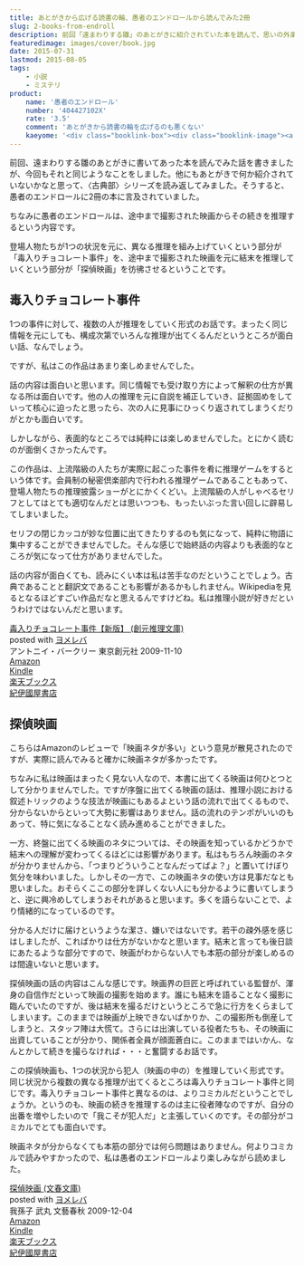 ```yaml
---
title: あとがきから広げる読書の輪、愚者のエンドロールから読んでみた2冊
slug: 2-books-from-endroll
description: 前回「遠まわりする雛」のあとがきに紹介されていた本を読んで、思いの外楽しめたことに味をしめました。そこで同じように同著者の「愚者のエンドロール」のあとがきにて紹介されていた、「毒入りチョコレート事件」と「探偵映画」を読んでみました。
featuredimage: images/cover/book.jpg
date: 2015-07-31
lastmod: 2015-08-05
tags: 
    - 小説
    - ミステリ
product:
    name: '愚者のエンドロール'
    number: '404427102X'
    rate: '3.5'
    comment: 'あとがきから読書の輪を広げるのも悪くない'
    kaeyome: '<div class="booklink-box"><div class="booklink-image"><a href="https://www.amazon.co.jp/exec/obidos/asin/404427102X/illusionspace-22/" target="_blank" ><img src="https://ecx.images-amazon.com/images/I/513sIHDk0BL._SL160_.jpg" style="border: none;" /></a></div><div class="booklink-info"><div class="booklink-name"><a href="https://www.amazon.co.jp/exec/obidos/asin/404427102X/illusionspace-22/" target="_blank" >愚者のエンドロール (角川文庫)</a><div class="booklink-powered-date">posted with <a href="https://yomereba.com" rel="nofollow" target="_blank">ヨメレバ</a></div></div><div class="booklink-detail">米澤 穂信 角川書店(角川グループパブリッシング) 2002-07-31    </div><div class="booklink-link2"><div class="shoplinkamazon"><a href="https://www.amazon.co.jp/exec/obidos/asin/404427102X/illusionspace-22/" target="_blank" >Amazon</a></div><div class="shoplinkkindle"><a href="https://www.amazon.co.jp/exec/obidos/ASIN/B009PKN0EE/illusionspace-22/" target="_blank" >Kindle</a></div><div class="shoplinkrakuten"><a href="https://hb.afl.rakuten.co.jp/hgc/11acbc01.369b1bf6.11acbc02.cabf9fe9/?pc=http%3A%2F%2Fbooks.rakuten.co.jp%2Frb%2F1469164%2F%3Fscid%3Daf_ich_link_urltxt%26m%3Dhttp%3A%2F%2Fm.rakuten.co.jp%2Fev%2Fbook%2F" target="_blank" >楽天ブックス</a></div>                  	  <div class="shoplinkkino"><a href="https://ck.jp.ap.valuecommerce.com/servlet/referral?sid=3085416&pid=882196163&vc_url=http%3A%2F%2Fwww.kinokuniya.co.jp%2Ff%2Fdsg-01-9784044271022" target="_blank" >紀伊國屋書店<img src="https://ad.jp.ap.valuecommerce.com/servlet/gifbanner?sid=3085416&pid=882196163" height="1" width="1" border="0"></a></div>	  	  	</div></div><div class="booklink-footer"></div></div>'
---
```


前回、遠まわりする雛のあとがきに書いてあった本を読んでみた話を書きましたが、今回もそれと同じようなことをしました。他にもあとがきで何か紹介されていないかなと思って、〈古典部〉シリーズを読み返してみました。そうすると、愚者のエンドロールに2冊の本に言及されていました。

ちなみに愚者のエンドロールは、途中まで撮影された映画からその続きを推理するという内容です。

登場人物たちが1つの状況を元に、異なる推理を組み上げていくという部分が「毒入りチョコレート事件」を、途中まで撮影された映画を元に結末を推理していくという部分が「探偵映画」を彷彿させるということです。

## 毒入りチョコレート事件

1つの事件に対して、複数の人が推理をしていく形式のお話です。まったく同じ情報を元にしても、構成次第でいろんな推理が出てくるんだというところが面白い話、なんでしょう。

ですが、私はこの作品はあまり楽しめませんでした。

話の内容は面白いと思います。同じ情報でも受け取り方によって解釈の仕方が異なる所は面白いです。他の人の推理を元に自説を補正していき、証拠固めをしていって核心に迫ったと思ったら、次の人に見事にひっくり返されてしまうくだりがとかも面白いです。

しかしながら、表面的なところでは純粋には楽しめませんでした。とにかく読むのが面倒くさかったんです。

この作品は、上流階級の人たちが実際に起こった事件を肴に推理ゲームをするという体です。会員制の秘密倶楽部内で行われる推理ゲームであることもあって、登場人物たちの推理披露ショーがとにかくくどい。上流階級の人がしゃべるセリフとしてはとても適切なんだとは思いつつも、もったいぶった言い回しに辟易してしまいました。

セリフの閉じカッコが妙な位置に出てきたりするのも気になって、純粋に物語に集中することができませんでした。そんな感じで始終話の内容よりも表面的なところが気になって仕方がありませんでした。

話の内容が面白くても、読みにくい本は私は苦手なのだということでしょう。古典であることと翻訳文であることも影響があるかもしれません。Wikipediaを見るとなるほどすごい作品だなと思えるんですけどね。私は推理小説が好きだというわけではないんだと思います。

<div class="booklink-box">
<div class="booklink-image"><a href="https://www.amazon.co.jp/exec/obidos/asin/4488123058/illusionspace-22/" target="_blank" ><img alt=""  src="https://ecx.images-amazon.com/images/I/51v41o7XZQL._SL160_.jpg" style="border: none;" /></a></div>
<div class="booklink-info">
<div class="booklink-name"><a href="https://www.amazon.co.jp/exec/obidos/asin/4488123058/illusionspace-22/" target="_blank" >毒入りチョコレート事件【新版】 (創元推理文庫)</a>
<div class="booklink-powered-date">posted with <a href="https://yomereba.com" rel="nofollow" target="_blank">ヨメレバ</a></div>
</div>
<div class="booklink-detail">アントニイ・バークリー 東京創元社 2009-11-10    </div>
<div class="booklink-link2">
<div class="shoplinkamazon"><a href="https://www.amazon.co.jp/exec/obidos/asin/4488123058/illusionspace-22/" target="_blank" >Amazon</a></div>
<div class="shoplinkkindle"><a href="https://www.amazon.co.jp/exec/obidos/ASIN/B007TAKIP6/illusionspace-22/" target="_blank" >Kindle</a></div>
<div class="shoplinkrakuten"><a href="https://hb.afl.rakuten.co.jp/hgc/11acbc01.369b1bf6.11acbc02.cabf9fe9/?pc=http%3A%2F%2Fbooks.rakuten.co.jp%2Frb%2F6239336%2F%3Fscid%3Daf_ich_link_urltxt%26m%3Dhttp%3A%2F%2Fm.rakuten.co.jp%2Fev%2Fbook%2F" target="_blank" >楽天ブックス</a></div>
<div class="shoplinkkino"><a href="https://ck.jp.ap.valuecommerce.com/servlet/referral?sid=3085416&#038;pid=882196163&#038;vc_url=http%3A%2F%2Fwww.kinokuniya.co.jp%2Ff%2Fdsg-01-9784488123055" target="_blank" >紀伊國屋書店<img alt=""  src="https://ad.jp.ap.valuecommerce.com/servlet/gifbanner?sid=3085416&#038;pid=882196163" height="1" width="1"></a></div>
</div>
</div>
<div class="booklink-footer"></div>
</div>

## 探偵映画

こちらはAmazonのレビューで「映画ネタが多い」という意見が散見されたのですが、実際に読んでみると確かに映画ネタが多かったです。

ちなみに私は映画はまったく見ない人なので、本書に出てくる映画は何ひとつとして分かりませんでした。ですが序盤に出てくる映画の話は、推理小説における叙述トリックのような技法が映画にもあるよという話の流れで出てくるもので、分からないからといって大勢に影響はありません。話の流れのテンポがいいのもあって、特に気になることなく読み進めることができました。

一方、終盤に出てくる映画のネタについては、その映画を知っているかどうかで結末への理解が変わってくるほどには影響があります。私はもちろん映画のネタが分かりませんから、「つまりどういうことなんだってばよ？」と置いてけぼり気分を味わいました。しかしその一方で、この映画ネタの使い方は見事だなとも思いました。おそらくここの部分を詳しくない人にも分かるように書いてしまうと、逆に興冷めしてしまうおそれがあると思います。多くを語らないことで、より情緒的になっているのです。

分かる人だけに届けというような潔さ、嫌いではないです。若干の疎外感を感じはしましたが、こればかりは仕方がないかなと思います。結末と言っても後日談にあたるような部分ですので、映画がわからない人でも本筋の部分が楽しめるのは間違いないと思います。

探偵映画の話の内容はこんな感じです。映画界の巨匠と呼ばれている監督が、渾身の自信作だといって映画の撮影を始めます。誰にも結末を語ることなく撮影に臨んでいたのですが、後は結末を撮るだけというところで急に行方をくらましてしまいます。このままでは映画が上映できないばかりか、この撮影所も倒産してしまうと、スタッフ陣は大慌て。さらには出演している役者たちも、その映画に出資していることが分かり、関係者全員が顔面蒼白に。このままではいかん、なんとかして続きを撮らなければ・・・と奮闘するお話です。

この探偵映画も、1つの状況から犯人（映画の中の）を推理していく形式です。同じ状況から複数の異なる推理が出てくるところは毒入りチョコレート事件と同じです。毒入りチョコレート事件と異なるのは、よりコミカルだということでしょうか。というのも、映画の続きを推理するのは主に役者陣なのですが、自分の出番を増やしたいので「我こそが犯人だ」と主張していくのです。その部分がコミカルでとても面白いです。

映画ネタが分からなくても本筋の部分では何ら問題はありません。何よりコミカルで読みやすかったので、私は愚者のエンドロールより楽しみながら読めました。

<div class="booklink-box">
<div class="booklink-image"><a href="https://www.amazon.co.jp/exec/obidos/asin/4167773201/illusionspace-22/" target="_blank" ><img alt=""  src="https://ecx.images-amazon.com/images/I/51RfXKWZAmL._SL160_.jpg" style="border: none;" /></a></div>
<div class="booklink-info">
<div class="booklink-name"><a href="https://www.amazon.co.jp/exec/obidos/asin/4167773201/illusionspace-22/" target="_blank" >探偵映画 (文春文庫)</a>
<div class="booklink-powered-date">posted with <a href="https://yomereba.com" rel="nofollow" target="_blank">ヨメレバ</a></div>
</div>
<div class="booklink-detail">我孫子 武丸 文藝春秋 2009-12-04    </div>
<div class="booklink-link2">
<div class="shoplinkamazon"><a href="https://www.amazon.co.jp/exec/obidos/asin/4167773201/illusionspace-22/" target="_blank" >Amazon</a></div>
<div class="shoplinkkindle"><a href="https://www.amazon.co.jp/exec/obidos/ASIN/B00OT5J0JE/illusionspace-22/" target="_blank" >Kindle</a></div>
<div class="shoplinkrakuten"><a href="https://hb.afl.rakuten.co.jp/hgc/11acbc01.369b1bf6.11acbc02.cabf9fe9/?pc=http%3A%2F%2Fbooks.rakuten.co.jp%2Frb%2F6259736%2F%3Fscid%3Daf_ich_link_urltxt%26m%3Dhttp%3A%2F%2Fm.rakuten.co.jp%2Fev%2Fbook%2F" target="_blank" >楽天ブックス</a></div>
<div class="shoplinkkino"><a href="https://ck.jp.ap.valuecommerce.com/servlet/referral?sid=3085416&#038;pid=882196163&#038;vc_url=http%3A%2F%2Fwww.kinokuniya.co.jp%2Ff%2Fdsg-01-9784167773205" target="_blank" >紀伊國屋書店<img alt=""  src="https://ad.jp.ap.valuecommerce.com/servlet/gifbanner?sid=3085416&#038;pid=882196163" height="1" width="1"></a></div>
</div>
</div>
<div class="booklink-footer"></div>
</div>
